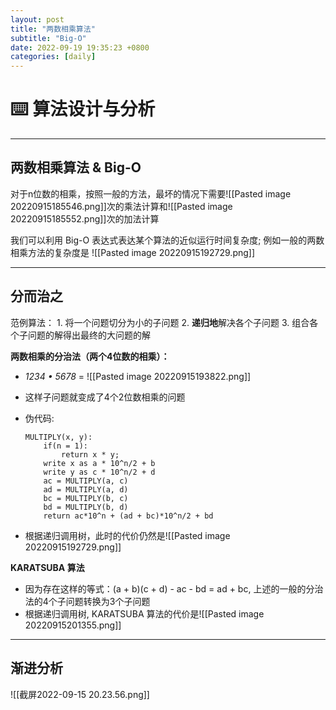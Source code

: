 ```yaml
---
layout: post
title: "两数相乘算法"
subtitle: "Big-O"
date: 2022-09-19 19:35:23 +0800
categories: [daily]
---
```


# ⌨️ 算法设计与分析

***

## 两数相乘算法 & Big-O

对于n位数的相乘，按照一般的方法，最坏的情况下需要![[Pasted image 20220915185546.png]]次的乘法计算和![[Pasted image 20220915185552.png]]次的加法计算

我们可以利用 Big-O 表达式表达某个算法的近似运行时间复杂度; 例如一般的两数相乘方法的复杂度是 ![[Pasted image 20220915192729.png]]

***

## 分而治之

范例算法：
	1. 将一个问题切分为小的子问题
	2. **递归地**解决各个子问题
	3. 组合各个子问题的解得出最终的大问题的解

**两数相乘的分治法（两个4位数的相乘）：**
- *1234 • 5678*
= ![[Pasted image 20220915193822.png]]

- 这样子问题就变成了4个2位数相乘的问题

- 伪代码:
	```
	MULTIPLY(x, y):
		if(n = 1):
			return x * y;
		write x as a * 10^n/2 + b
		write y as c * 10^n/2 + d
		ac = MULTIPLY(a, c)
		ad = MULTIPLY(a, d)
		bc = MULTIPLY(b, c)
		bd = MULTIPLY(b, d)
		return ac*10^n + (ad + bc)*10^n/2 + bd
	```

- 根据递归调用树，此时的代价仍然是![[Pasted image 20220915192729.png]]

**KARATSUBA 算法**
- 因为存在这样的等式：(a + b)(c + d) - ac - bd = ad + bc, 上述的一般的分治法的4个子问题转换为3个子问题
- 根据递归调用树, KARATSUBA 算法的代价是![[Pasted image 20220915201355.png]]

***

## 渐进分析

![[截屏2022-09-15 20.23.56.png]]
